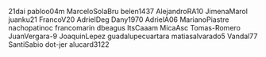 21dai
pabloo04m
MarceloSolaBru
belen1437 
AlejandroRA10
JimenaMarol
juanku21
FrancoV20
AdrielDeg
Dany1970
AdrielA06
MarianoPiastre
nachopatinoc
francomarin
dbeagus
ItsCaaam
MicaAsc
Tomas-Romero
JuanVergara-9
JoaquinLepez
guadalupecuartara
matiasalvarado5
Vandal77
SantiSabio
dot-jer
alucard3122

